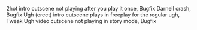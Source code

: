 2hot intro cutscene not playing after you play it once, Bugfix
Darnell crash, Bugfix
Ugh (erect) intro cutscene plays in freeplay for the regular ugh, Tweak
Ugh video cutscene not playing in story mode, Bugfix